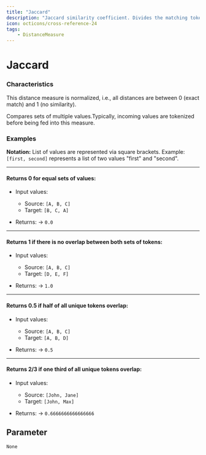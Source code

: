 ```yaml
---
title: "Jaccard"
description: "Jaccard similarity coefficient. Divides the matching tokens by the number of distinct tokens from both inputs."
icon: octicons/cross-reference-24
tags: 
    - DistanceMeasure
---
```

# Jaccard
<!-- This file was generated - DO NOT CHANGE IT MANUALLY -->




### Characteristics
This distance measure is normalized, i.e., all distances are between 0 (exact match) and 1 (no similarity).

Compares sets of multiple values.Typically, incoming values are tokenized before being fed into this measure.
### Examples

**Notation:** List of values are represented via square brackets. Example: `[first, second]` represents a list of two values "first" and "second".

---
#### Returns 0 for equal sets of values:

* Input values:
  - Source: `[A, B, C]`
  - Target: `[B, C, A]`

* Returns: → `0.0`


---
#### Returns 1 if there is no overlap between both sets of tokens:

* Input values:
  - Source: `[A, B, C]`
  - Target: `[D, E, F]`

* Returns: → `1.0`


---
#### Returns 0.5 if half of all unique tokens overlap:

* Input values:
  - Source: `[A, B, C]`
  - Target: `[A, B, D]`

* Returns: → `0.5`


---
#### Returns 2/3 if one third of all unique tokens overlap:

* Input values:
  - Source: `[John, Jane]`
  - Target: `[John, Max]`

* Returns: → `0.6666666666666666`




## Parameter

`None`